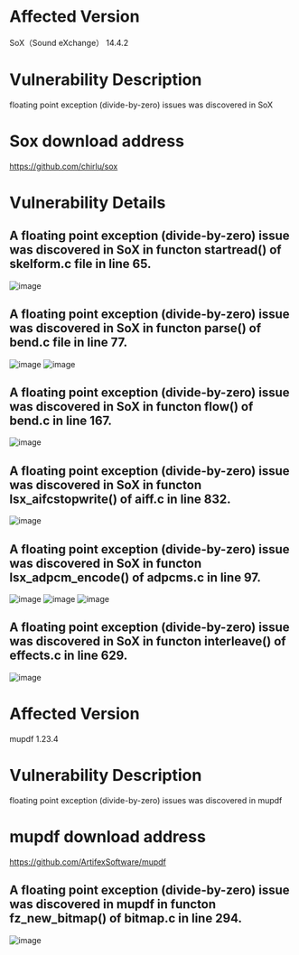 # Affected Version
SoX（Sound eXchange） 14.4.2

# Vulnerability Description
floating point exception (divide-by-zero) issues was discovered in SoX 

# Sox download address
https://github.com/chirlu/sox

 
# Vulnerability Details

## A floating point exception (divide-by-zero) issue was discovered in SoX in functon startread() of skelform.c file in line 65.
![image](https://github.com/dongyuma/sox-defects/assets/87286944/24ac3b75-ec1b-4c5c-b808-79e4fdf29d64)


## A floating point exception (divide-by-zero) issue was discovered in SoX in functon parse() of bend.c file in line 77.
![image](https://github.com/dongyuma/sox-defects/assets/87286944/68883933-e74f-4ed0-95f0-0b494622706d)
![image](https://github.com/dongyuma/sox-defects/assets/87286944/18a5be8e-d653-4d2c-881b-f42c8b73767b)


## A floating point exception (divide-by-zero) issue was discovered in SoX in functon flow() of bend.c in line 167.
![image](https://github.com/dongyuma/sox-defects/assets/87286944/2be2bcdd-501a-4fe3-8632-d39ac40a3fcf)


## A floating point exception (divide-by-zero) issue was discovered in SoX in functon lsx_aifcstopwrite() of aiff.c in line 832.
![image](https://github.com/dongyuma/sox-defects/assets/87286944/8cea8809-9967-4daf-8c6f-9203da830ea1)


## A floating point exception (divide-by-zero) issue was discovered in SoX in functon lsx_adpcm_encode() of adpcms.c in line 97.
![image](https://github.com/dongyuma/sox-defects/assets/87286944/31def2b6-0c5a-4cdf-8c08-e719adf1c626)
![image](https://github.com/dongyuma/sox-defects/assets/87286944/d323bde4-b2cb-4ea3-b1fa-c39dce6eb539)
![image](https://github.com/dongyuma/sox-defects/assets/87286944/4b53016f-6ffe-44a3-9159-b6ec50ab5852)



## A floating point exception (divide-by-zero) issue was discovered in SoX in functon interleave() of effects.c in line 629.
![image](https://github.com/dongyuma/sox-defects/assets/87286944/6d269a46-5b9a-4a6b-a23c-d3ab342f0d31)


# Affected Version
mupdf 1.23.4
 
# Vulnerability Description
floating point exception (divide-by-zero) issues was discovered in mupdf 

# mupdf download address
https://github.com/ArtifexSoftware/mupdf

## A floating point exception (divide-by-zero) issue was discovered in mupdf in functon fz_new_bitmap() of bitmap.c in line 294.
![image](https://github.com/dongyuma/sox-defects/assets/87286944/fdc22ce4-c64f-4143-b5bd-710afe929567)




    













